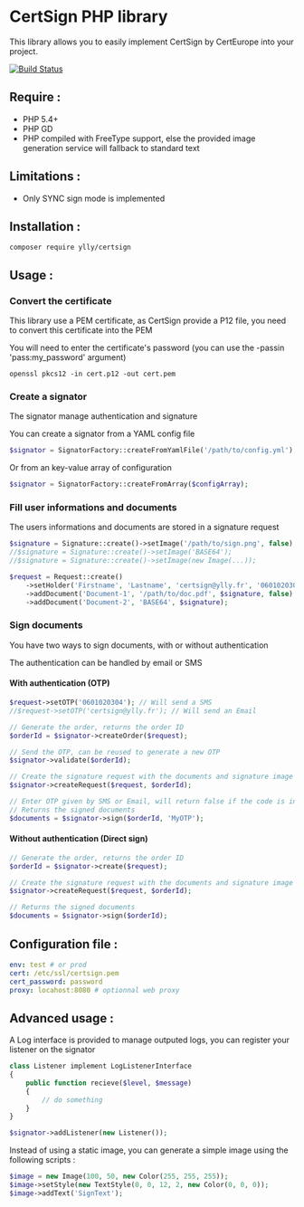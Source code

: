 # CertSign PHP library

This library allows you to easily implement CertSign by CertEurope into your project.

[![Build Status](https://travis-ci.org/ylly/certsign.svg?branch=master)](https://travis-ci.org/ylly/certsign)

## Require :

* PHP 5.4+
* PHP GD
* PHP compiled with FreeType support, else the provided image generation service will fallback to standard text

## Limitations :

* Only SYNC sign mode is implemented

## Installation :

```
composer require ylly/certsign
```

## Usage :

### Convert the certificate

This library use a PEM certificate, as CertSign provide a P12 file, you need to convert this certificate into the PEM

You will need to enter the certificate's password (you can use the -passin 'pass:my_password' argument)

```
openssl pkcs12 -in cert.p12 -out cert.pem
```

### Create a signator

The signator manage authentication and signature

You can create a signator from a YAML config file
```php
$signator = SignatorFactory::createFromYamlFile('/path/to/config.yml');
```

Or from an key-value array of configuration
```php
$signator = SignatorFactory::createFromArray($configArray);
```

### Fill user informations and documents

The users informations and documents are stored in a signature request

```php
$signature = Signature::create()->setImage('/path/to/sign.png', false);
//$signature = Signature::create()->setImage('BASE64');
//$signature = Signature::create()->setImage(new Image(...));

$request = Request::create()
    ->setHolder('Firstname', 'Lastname', 'certsign@ylly.fr', '0601020304')
    ->addDocument('Document-1', '/path/to/doc.pdf', $signature, false)
    ->addDocument('Document-2', 'BASE64', $signature);
```

### Sign documents

You have two ways to sign documents, with or without authentication

The authentication can be handled by email or SMS

#### With authentication (OTP)

```php
$request->setOTP('0601020304'); // Will send a SMS
//$request->setOTP('certsign@ylly.fr'); // Will send an Email

// Generate the order, returns the order ID
$orderId = $signator->createOrder($request);

// Send the OTP, can be reused to generate a new OTP
$signator->validate($orderId);

// Create the signature request with the documents and signature image
$signator->createRequest($request, $orderId);

// Enter OTP given by SMS or Email, will return false if the code is invalid
// Returns the signed documents
$documents = $signator->sign($orderId, 'MyOTP');
```

#### Without authentication (Direct sign)

```php
// Generate the order, returns the order ID
$orderId = $signator->create($request);

// Create the signature request with the documents and signature image
$signator->createRequest($request, $orderId);

// Returns the signed documents
$documents = $signator->sign($orderId);
```

## Configuration file :

```yaml
env: test # or prod
cert: /etc/ssl/certsign.pem
cert_password: password
proxy: locahost:8080 # optionnal web proxy
```

## Advanced usage :

A Log interface is provided to manage outputed logs, you can register your listener on the signator

```php
class Listener implement LogListenerInterface
{
    public function recieve($level, $message)
    {
        // do something
    }
}

$signator->addListener(new Listener());
```

Instead of using a static image, you can generate a simple image using the following scripts :
```php
$image = new Image(100, 50, new Color(255, 255, 255));
$image->setStyle(new TextStyle(0, 0, 12, 2, new Color(0, 0, 0));
$image->addText('SignText');
```